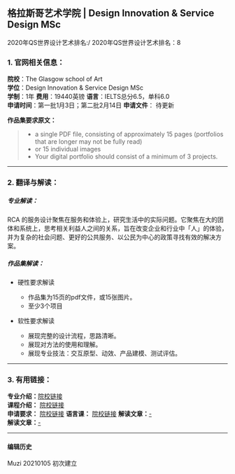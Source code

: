 ## 格拉斯哥艺术学院 | Design Innovation & Service Design MSc

2020年QS世界设计艺术排名:/
2020年QS世界设计艺术排名：8

### 1. 官网相关信息：

**院校**：The Glasgow school of Art  
**学位**：Design Innovation & Service Design MSc  
**学制**：1年
**费用**：19440英镑
**语言**：IELTS总分6.5，单科6.0  
**申请时间**：第一批1月3日；第二批2月14日
**申请文件**： 待更新

**作品集要求原文：**   
> - a single PDF file, consisting of approximately 15 pages (portfolios that are longer may not be fully read)
> - or 15 individual images
> - Your digital portfolio should consist of a minimum of 3 projects.


---

### 2. 翻译与解读：

##### 专业解读：
RCA 的服务设计聚焦在服务和体验上，研究生活中的实际问题。它聚焦在大的团体和系统上，思考相关利益人之间的关系，旨在改变企业和行业中「人」的体验，并为复杂的社会问题、更好的公共服务、以公民为中心的政策寻找有效的解决方案。


##### 作品集解读：
- 硬性要求解读
  - 作品集为15页的pdf文件，或15张图片。
  - 至少3个项目  

- 软性要求解读
  - 展现完整的设计流程，思路清晰。
  - 展现对方法的使用和理解。
  - 展现专业技法：交互原型、动效、产品建模、测试评估。


---


### 3. 有用链接：

**专业介绍：**[院校链接](http://www.gsa.ac.uk/study/graduate-degrees/design-innovation-service-design/)  
**课程介绍：** [院校链接](http://www.gsa.ac.uk/media/1752372/design-innovation-jan20.pdf)  
**申请要求：** [院校链接](http://www.gsa.ac.uk/study/graduate-degrees/how-to-apply/)
**语言课：** [院校链接](http://www.gsa.ac.uk/study/foundation-portfolio/english-for-creative-disciplines/)
**解读文章：**[-](http://www.makebi.net/30236.html)  
**解读文章：**[-](http://www.makebi.net/29140.html)  



---


#### 编辑历史
Muzi 20210105 初次建立
